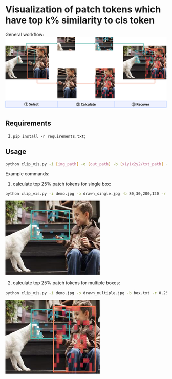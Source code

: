 # Visualization of patch tokens which have top k% similarity to cls token

General workflow:
![](materials/workflow.png)

## Requirements

1. `pip install -r requirements.txt`;

## Usage

```bash
python clip_vis.py -i [img_path] -o [out_path] -b [x1y1x2y2/txt_path] -p [palette:("mako"/"rocket")] -r [top rate%] -a [blend alpha]
```

Example commands:

1. calculate top 25% patch tokens for single box:
```bash
python clip_vis.py -i demo.jpg -o drawn_single.jpg -b 80,30,200,120 -r 0.25 -p rocket
```

![](materials/drawn_single.jpg)

2. calculate top 25% patch tokens for multiple boxes:
```bash
python clip_vis.py -i demo.jpg -o drawn_multiple.jpg -b box.txt -r 0.25
```

![](materials/drawn_multiple.jpg)
